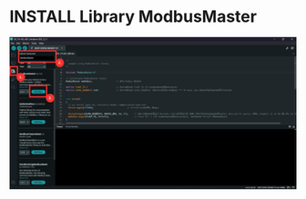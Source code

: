# INSTALL Library ModbusMaster

![INSTALL Library ModbusMaster](https://github.com/summation2009/Modbus-sensor/blob/main/EX_S-TMCNPK-485/INSTALL%20Library.jpg?raw=true "Screen shot")

